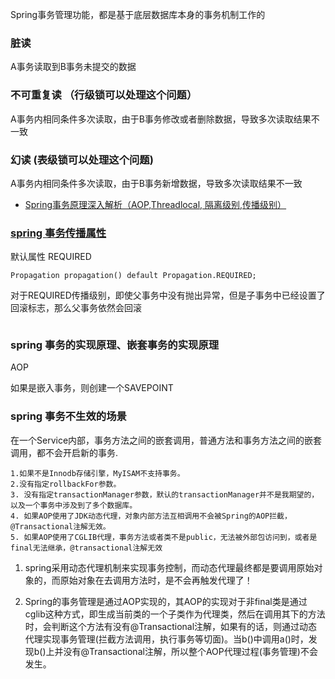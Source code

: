 Spring事务管理功能，都是基于底层数据库本身的事务机制工作的

### 脏读
A事务读取到B事务未提交的数据

### 不可重复读 （行级锁可以处理这个问题）
A事务内相同条件多次读取，由于B事务修改或者删除数据，导致多次读取结果不一致

### 幻读 (表级锁可以处理这个问题)
A事务内相同条件多次读取，由于B事务新增数据，导致多次读取结果不一致


- [Spring事务原理深入解析（AOP,Threadlocal, 隔离级别,传播级别）](https://blog.csdn.net/weixin_44366439/article/details/90381619)
### [spring 事务传播属性](https://blog.csdn.net/weixin_44366439/article/details/89030080)
默认属性 REQUIRED
```text
Propagation propagation() default Propagation.REQUIRED;
```
对于REQUIRED传播级别，即使父事务中没有抛出异常，但是子事务中已经设置了回滚标志，那么父事务依然会回滚
```text

```

### spring 事务的实现原理、嵌套事务的实现原理
AOP

如果是嵌入事务，则创建一个SAVEPOINT


### spring 事务不生效的场景
在一个Service内部，事务方法之间的嵌套调用，普通方法和事务方法之间的嵌套调用，都不会开启新的事务.
```text
1.如果不是Innodb存储引擎，MyISAM不支持事务。
2.没有指定rollbackFor参数。
3. 没有指定transactionManager参数，默认的transactionManager并不是我期望的，以及一个事务中涉及到了多个数据库。
4. 如果AOP使用了JDK动态代理，对象内部方法互相调用不会被Spring的AOP拦截，@Transactional注解无效。
5. 如果AOP使用了CGLIB代理，事务方法或者类不是public，无法被外部包访问到，或者是final无法继承，@transactional注解无效
```
1. spring采用动态代理机制来实现事务控制，而动态代理最终都是要调用原始对象的，而原始对象在去调用方法时，是不会再触发代理了！

2. Spring的事务管理是通过AOP实现的，其AOP的实现对于非final类是通过cglib这种方式，即生成当前类的一个子类作为代理类，然后在调用其下的方法时，会判断这个方法有没有@Transactional注解，如果有的话，则通过动态代理实现事务管理(拦截方法调用，执行事务等切面)。当b()中调用a()时，发现b()上并没有@Transactional注解，所以整个AOP代理过程(事务管理)不会发生。
